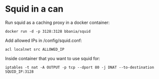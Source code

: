 # Squid in a can

Run squid as a caching proxy in a docker container:

```
docker run -d -p 3128:3128 bbania/squid
```

Add allowed IPs in /config/squid.conf:

```
acl localnet src ALLOWED_IP
```

Inside container that you want to use squid for:

```
iptables -t nat -A OUTPUT -p tcp --dport 80 -j DNAT --to-destination SQUID_IP:3128
```

